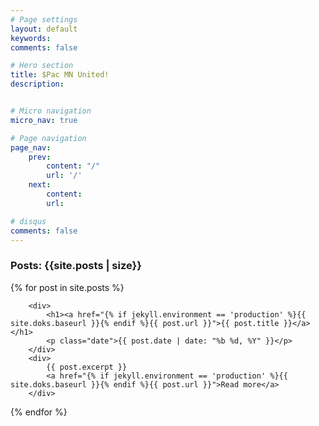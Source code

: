 ```yaml
---
# Page settings
layout: default
keywords:
comments: false

# Hero section
title: $Pac MN United!
description: 


# Micro navigation
micro_nav: true

# Page navigation
page_nav:
    prev:
        content: "/"
        url: '/'
    next:
        content:
        url: 

# disqus
comments: false
---
```

<div class="content"> 

<h3>Posts: {{site.posts | size}}</h3>

{% for post in site.posts %}

		<div>
			<h1><a href="{% if jekyll.environment == 'production' %}{{ site.doks.baseurl }}{% endif %}{{ post.url }}">{{ post.title }}</a></h1>
			<p class="date">{{ post.date | date: "%b %d, %Y" }}</p>
		</div>
		<div>
            {{ post.excerpt }}
            <a href="{% if jekyll.environment == 'production' %}{{ site.doks.baseurl }}{% endif %}{{ post.url }}">Read more</a>	
        </div>

	
{% endfor %}
</div>